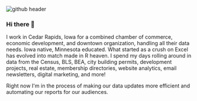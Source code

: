 ![github header](https://user-images.githubusercontent.com/83670784/117069324-f4421780-acf1-11eb-91d9-5167a57071a5.png)
### Hi there 👋

I work in Cedar Rapids, Iowa for a combined chamber of commerce, economic development, and downtown organization, handling all their data needs. Iowa native, Minnesota educated. What started as a crush on Excel has evolved into match made in R heaven. I spend my days rolling around in data from the Census, BLS, BEA, city building permits, development projects, real estate, membership directories, website analytics, email newsletters, digital marketing, and more!

Right now I'm in the process of making our data updates more efficient and automating our reports for our audiences.
<!--
**laura-182/laura-182** is a ✨ _special_ ✨ repository because its `README.md` (this file) appears on your GitHub profile.

Here are some ideas to get you started:

- 🔭 I’m currently working on ...
- 🌱 I’m currently learning ...
- 👯 I’m looking to collaborate on ...
- 🤔 I’m looking for help with ...
- 💬 Ask me about ...
- 📫 How to reach me: ...
- 😄 Pronouns: ...
- ⚡ Fun fact: ...
-->
